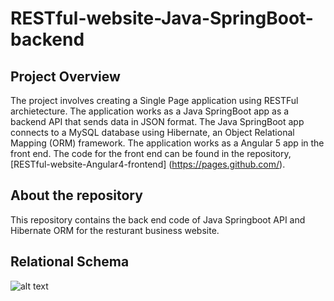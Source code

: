 # RESTful-website-Java-SpringBoot-backend

## Project Overview 
The project involves creating a Single Page application using RESTFul archietecture. The application works as a Java SpringBoot app as a backend API that sends data in JSON format. The Java SpringBoot app connects to a MySQL database using Hibernate, an Object Relational Mapping (ORM) framework. The application works as a Angular 5 app in the front end. The code for the front end can be found in the repository, [RESTful-website-Angular4-frontend] (https://pages.github.com/).

## About the repository
This repository contains the back end code of Java Springboot API and Hibernate ORM for the resturant business website. 

## Relational Schema 


![alt text](https://user-images.githubusercontent.com/20007239/33594644-4f8f225a-d95a-11e7-8733-bc663a14b97d.png)
